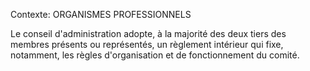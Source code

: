 Contexte: ORGANISMES PROFESSIONNELS

Le conseil d'administration adopte, à la majorité des deux tiers des membres présents ou représentés, un règlement intérieur qui fixe, notamment, les règles d'organisation et de fonctionnement du comité.